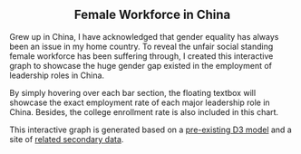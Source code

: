 <h2 style="text-align:center">Female Workforce in China</h2>
<p>Grew up in China, I have acknowledged that gender equality has always been an issue in my home country. To reveal the unfair social standing female workforce has been suffering through, I created this interactive graph to showcase the huge gender gap existed in the employment of leadership roles in China.</p>

<p>By simply hovering over each bar section, the floating textbox will showcase the exact employment rate of each major leadership role in China. Besides, the college enrollment rate is also included in this chart.</p>

<p>This interactive graph is generated based on a <a href="http://bl.ocks.org/juan-cb/43f10523858abf6053ae">pre-existing D3 model</a> and a site of <a href="http://www.catalyst.org/knowledge/women-workforce-china">related secondary data</a>. </p>
